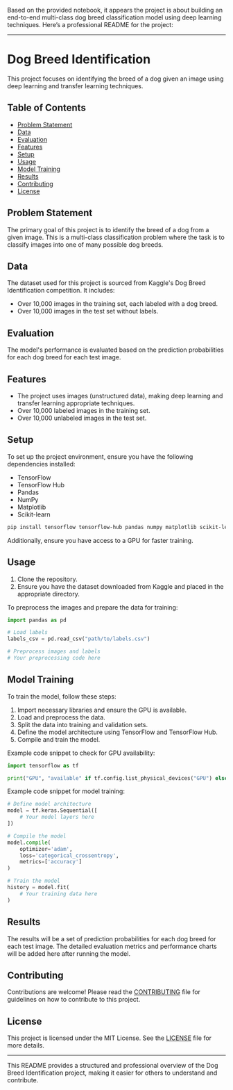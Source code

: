 Based on the provided notebook, it appears the project is about building an end-to-end multi-class dog breed classification model using deep learning techniques. Here’s a professional README for the project:

---

# Dog Breed Identification

This project focuses on identifying the breed of a dog given an image using deep learning and transfer learning techniques.

## Table of Contents
- [Problem Statement](#problem-statement)
- [Data](#data)
- [Evaluation](#evaluation)
- [Features](#features)
- [Setup](#setup)
- [Usage](#usage)
- [Model Training](#model-training)
- [Results](#results)
- [Contributing](#contributing)
- [License](#license)

## Problem Statement
The primary goal of this project is to identify the breed of a dog from a given image. This is a multi-class classification problem where the task is to classify images into one of many possible dog breeds.

## Data
The dataset used for this project is sourced from Kaggle's Dog Breed Identification competition. It includes:
- Over 10,000 images in the training set, each labeled with a dog breed.
- Over 10,000 images in the test set without labels.

## Evaluation
The model's performance is evaluated based on the prediction probabilities for each dog breed for each test image.

## Features
- The project uses images (unstructured data), making deep learning and transfer learning appropriate techniques.
- Over 10,000 labeled images in the training set.
- Over 10,000 unlabeled images in the test set.

## Setup
To set up the project environment, ensure you have the following dependencies installed:
- TensorFlow
- TensorFlow Hub
- Pandas
- NumPy
- Matplotlib
- Scikit-learn

```bash
pip install tensorflow tensorflow-hub pandas numpy matplotlib scikit-learn
```

Additionally, ensure you have access to a GPU for faster training.

## Usage
1. Clone the repository.
2. Ensure you have the dataset downloaded from Kaggle and placed in the appropriate directory.

To preprocess the images and prepare the data for training:
```python
import pandas as pd

# Load labels
labels_csv = pd.read_csv("path/to/labels.csv")

# Preprocess images and labels
# Your preprocessing code here
```

## Model Training
To train the model, follow these steps:

1. Import necessary libraries and ensure the GPU is available.
2. Load and preprocess the data.
3. Split the data into training and validation sets.
4. Define the model architecture using TensorFlow and TensorFlow Hub.
5. Compile and train the model.

Example code snippet to check for GPU availability:
```python
import tensorflow as tf

print("GPU", "available" if tf.config.list_physical_devices("GPU") else "not available")
```

Example code snippet for model training:
```python
# Define model architecture
model = tf.keras.Sequential([
    # Your model layers here
])

# Compile the model
model.compile(
    optimizer='adam',
    loss='categorical_crossentropy',
    metrics=['accuracy']
)

# Train the model
history = model.fit(
    # Your training data here
)
```

## Results
The results will be a set of prediction probabilities for each dog breed for each test image. The detailed evaluation metrics and performance charts will be added here after running the model.

## Contributing
Contributions are welcome! Please read the [CONTRIBUTING](CONTRIBUTING.md) file for guidelines on how to contribute to this project.

## License
This project is licensed under the MIT License. See the [LICENSE](LICENSE) file for more details.

---

This README provides a structured and professional overview of the Dog Breed Identification project, making it easier for others to understand and contribute.
